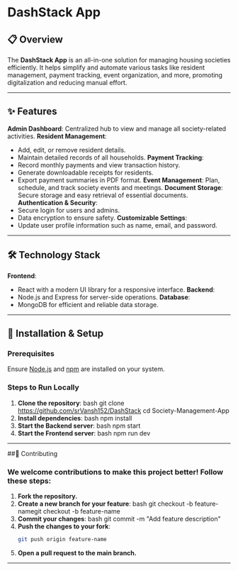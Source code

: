 # DashStack App

## 📋 Overview

The **DashStack App** is an all-in-one solution for managing housing societies efficiently. It helps simplify and automate various tasks like resident management, payment tracking, event organization, and more, promoting digitalization and reducing manual effort.

---

## ✨ Features

**Admin Dashboard**: Centralized hub to view and manage all society-related activities.
**Resident Management**:
  - Add, edit, or remove resident details.
  - Maintain detailed records of all households.
**Payment Tracking**:
  - Record monthly payments and view transaction history.
  - Generate downloadable receipts for residents.
  - Export payment summaries in PDF format.
**Event Management**: Plan, schedule, and track society events and meetings.
**Document Storage**: Secure storage and easy retrieval of essential documents.
**Authentication & Security**:
  - Secure login for users and admins.
  - Data encryption to ensure safety.
**Customizable Settings**:
  - Update user profile information such as name, email, and password.

---

## 🛠️ Technology Stack

**Frontend**: 
  - React with a modern UI library for a responsive interface.
**Backend**:
  - Node.js and Express for server-side operations.
**Database**:
  - MongoDB for efficient and reliable data storage.

---

## 🚀 Installation & Setup

### Prerequisites
Ensure [Node.js](https://nodejs.org/) and [npm](https://www.npmjs.com/) are installed on your system.

### Steps to Run Locally

1. **Clone the repository**:
   bash
   git clone https://github.com/srVansh152/DashStack
   cd Society-Management-App
2. **Install dependencies**:
   bash
    npm install
3. **Start the Backend server**:
   bash
    npm start
3. **Start the Frontend server**:
   bash
    npm run dev

---

##🤝 Contributing

### We welcome contributions to make this project better! Follow these steps:

1. **Fork the repository.**
2. **Create a new branch for your feature**:
   bash
    git checkout -b feature-namegit checkout -b feature-name
3. **Commit your changes**:
   bash
    git commit -m "Add feature description"
4. **Push the changes to your fork**:
     ```bash
     git push origin feature-name
5. **Open a pull request to the main branch.**

---
